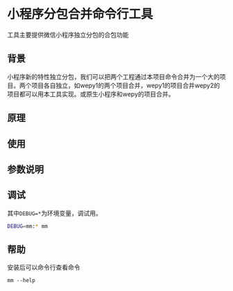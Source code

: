 # 小程序分包合并命令行工具
工具主要提供微信小程序独立分包的合包功能

## 背景
小程序新的特性独立分包，我们可以把两个工程通过本项目命令合并为一个大的项目。两个项目各自独立，如wepy1的两个项目合并，wepy1的项目合并wepy2的项目都可以用本工具实现。或原生小程序和wepy的项目合并。

## 原理

## 使用

## 参数说明

## 调试
其中`DEBUG=*`为环境变量，调试用。

```bash
DEBUG=mm:* mm 
```

## 帮助
安装后可以命令行查看命令
```
mm --help
```

